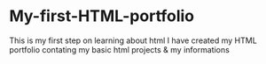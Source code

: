 # My-first-HTML-portfolio
This is my first step on learning about html I have created my HTML portfolio contating my basic html projects &amp; my informations
